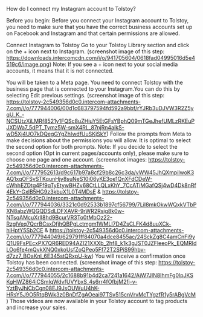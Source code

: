 How do I connect my Instagram account to Tolstoy?

Before you begin:
Before you connect your Instagram account to Tolstoy, you need to make sure that you have the correct business accounts set up on Facebook and Instagram and that certain permissions are allowed.

Connect Instagram to Tolstoy
Go to your Tolstoy Library section and click on the + icon next to Instagram. (screenshot image of this step: https://downloads.intercomcdn.com/i/o/941705604/0618fad04995016d5e4519c6/image.png)
Note:
If you see a + icon next to your social media accounts, it means that it is not connected.


You will be taken to a Meta page. You need to connect Tolstoy with the business page that is connected to your Instagram.You can do this by selecting Edit previous settings. (screenshot image of this step: https://tolstoy-2c549356d0c0.intercom-attachments-7.com/i/o/777944006/00d1c683797594fd592a9bbf/rYJRb3uDJVW3R2Z5yqU_K_-NCSUtzXiLMRf8521y1FQSc8uZHiuY5EtGFsYBphQ09mTGeJhefUMLzRKEuPJXDWa7_5dPT_Tymz5W-smX4RL_87njRn4aikS-wD5Xj4UO7kDQegGYgZhIwdfUuSKjSkY)
Follow the prompts from Meta to make decisions about the permissions you will allow. It is optimal to select the second option for both prompts. 
Note:
If you decide to select the second option (Opt in current pages/accounts only), please make sure to choose one page and one account. (screenshot images: https://tolstoy-2c549356d0c0.intercom-attachments-7.com/i/o/777952613/d9c617b97a8cf29b8c26c3da/vWW45JhQXmpilwoK3AQ1xqOFSvSTKqunHjy8suNeS10i06yKE3oe1QnXFdCDeW-cWhhEZDtg4Ff9qTyEtywBHZv68CtLLQLxKhY_7CcATiMGafQSj4wD4Dk8nRf4EkY-GxlB5HG9z3kbuX1L0T4MDsE & https://tolstoy-2c549356d0c0.intercom-attachments-7.com/i/o/777944036/3321c0d92533b1897cf56799/7LiI8mkOkwWQxkVTbPXN8abzWQGQDSdLDFXAVR-9rWR2Rsig8k0w-NTsqAMcuXrlI8hd9BcurVR3To0tMbOz22-RzglVeq7QcrBCsxDfjhQBPgLctmgm1WMLI7D4ZsCLFK4d8uuXCk-hlHptY5Sb2CE & https://tolstoy-2c549356d0c0.intercom-attachments-7.com/i/o/777944049/629791ff84070a4dce8455ac/24SckZg8C4amCnFi9yQ1U9FsPEcxPX7QR6RED94AZI21XXXb_2hf8_k1k3gJST0JZFleeoPk_EQMRIdLOo6fe4mQvkXNQ0xkoUsfZoQPeo5Ff72T2SPiS99hbv-d7zz7_BOaKnl_6E345stQRxpU-kw)
You will receive a confirmation once Tolstoy has been connected. (screenshot image of this step: https://tolstoy-2c549356d0c0.intercom-attachments-7.com/i/o/777944055/2c1688b91b4d2ca7241a1642/AjW7JlN8IhmFg0lpJKSKgHWZ864iCSmIqWdvfUVYbxS_4s6rr4fOfbjM2fj-v-YztByJhiCbCgn08EJ9JsOUWuU4hK-HRsY5J9O5RtqBWk3z0BnDfZgAOeai97TSv515cnVrvMcTYgzfR1y5rABgVcM)
Those videos are now available in your Tolstoy account to tag products and increase your sales.